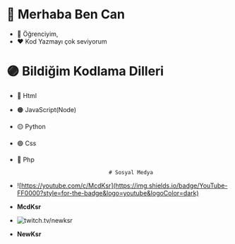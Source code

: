

# 👋 Merhaba Ben Can
- 🎇 Öğrenciyim,
- ❤ Kod Yazmayı çok seviyorum


# 🟣 Bildiğim Kodlama Dilleri
- 🔴 Html
- 🟠 JavaScript(Node)
- 🟡 Python
- 🟢 Css
- 🔵 Php

                                   # Sosyal Medya

- ![https://youtube.com/c/McdKsr](https://img.shields.io/badge/YouTube-FF0000?style=for-the-badge&logo=youtube&logoColor=dark) 
- **McdKsr**


- ![twitch.tv/newksr](https://img.shields.io/badge/Twitch-9146FF?style=for-the-badge&logo=twitch&logoColor=white)
- **NewKsr**
<!---
IchBinMcd/IchBinMcd is a ✨ special ✨ repository because its `README.md` (this file) appears on your GitHub profile.
You can click the Preview link to take a look at your changes.
--->
